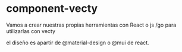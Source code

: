 # component-vecty


Vamos a crear nuestras propias herramientas con React o js /go para utilizarlas con vecty 

el diseño es apartir de @material-design o @mui de react.

